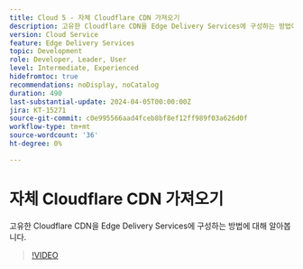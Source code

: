 ```yaml
---
title: Cloud 5 - 자체 Cloudflare CDN 가져오기
description: 고유한 Cloudflare CDN을 Edge Delivery Services에 구성하는 방법에 대해 알아봅니다.
version: Cloud Service
feature: Edge Delivery Services
topic: Development
role: Developer, Leader, User
level: Intermediate, Experienced
hidefromtoc: true
recommendations: noDisplay, noCatalog
duration: 490
last-substantial-update: 2024-04-05T00:00:00Z
jira: KT-15271
source-git-commit: c0e995566aad4fceb8bf8ef12ff989f03a626d0f
workflow-type: tm+mt
source-wordcount: '36'
ht-degree: 0%

---
```


# 자체 Cloudflare CDN 가져오기

고유한 Cloudflare CDN을 Edge Delivery Services에 구성하는 방법에 대해 알아봅니다.

>[!VIDEO](https://video.tv.adobe.com/v/3428100/?quality=12&learn=on)

